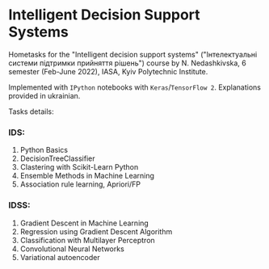 # Intelligent Decision Support Systems
Hometasks for the "Intelligent decision support systems" ("Інтелектуальні системи підтримки прийняття рішень")  course by N. Nedashkivska, 6 semester (Feb-June 2022), IASA, Kyiv Polytechnic Institute.

Implemented with `IPython` notebooks with  `Keras`/`TensorFlow 2`. Explanations provided in ukrainian.

Tasks details:
### IDS: 
1. Python Basics
2. DecisionTreeClassifier
3. Clastering with Scikit-Learn Python
4. Ensemble Methods in Machine Learning
5. Association rule learning, Apriori/FP

### IDSS:
1. Gradient Descent in Machine Learning
2. Regression using Gradient Descent Algorithm
3. Classification with Multilayer Perceptron
4. Convolutional Neural Networks
5. Variational autoencoder
